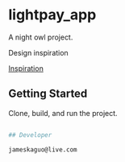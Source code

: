 # lightpay_app

A night owl project.

Design inspiration

[Inspiration](assets/design.png "Design inspiration")


## Getting Started

Clone, build, and run the project.

```bash

## Developer

jameskaguo@live.com
